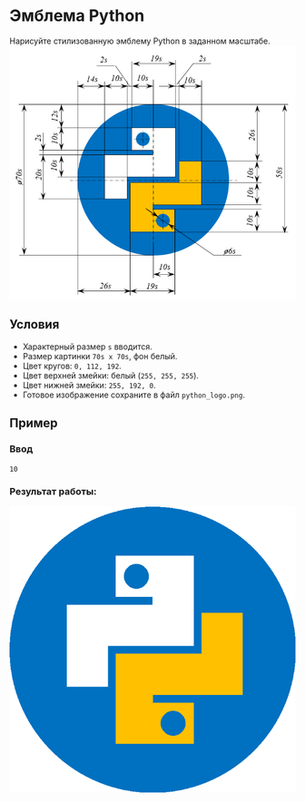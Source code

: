 # Эмблема Python

Нарисуйте стилизованную эмблему Python в заданном масштабе.
![alt text](image.png)
## Условия

*   Характерный размер `s` вводится.
*   Размер картинки `70s x 70s`, фон белый.
*   Цвет кругов: `0, 112, 192`.
*   Цвет верхней змейки: белый (`255, 255, 255`).
*   Цвет нижней змейки: `255, 192, 0`.
*   Готовое изображение сохраните в файл `python_logo.png`.

## Пример

### Ввод

```
10
```

### Результат работы:


![alt text](image-1.png)